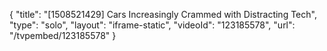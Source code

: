 {
    "title": "[1508521429] Cars Increasingly Crammed with Distracting Tech",
    "type": "solo",
    "layout": "iframe-static",
    "videoId": "123185578",
    "url": "\/tvpembed\/123185578"
}